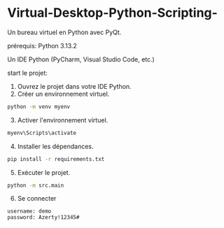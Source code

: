 # Virtual-Desktop-Python-Scripting-
Un bureau virtuel en Python avec PyQt.

prérequis:
Python 3.13.2

Un IDE Python (PyCharm, Visual Studio Code, etc.)

start le projet:
1. Ouvrez le projet dans votre IDE Python.
2. Créer un environnement virtuel.
```bash
python -m venv myenv
```
3. Activer l'environnement virtuel.
```bash
myenv\Scripts\activate
```
4. Installer les dépendances.
```bash
pip install -r requirements.txt
```
5. Exécuter le projet.
```bash
python -m src.main
```
6. Se connecter
````aiignore
username: demo
password: Azerty!12345#
````
